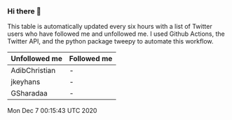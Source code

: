 ### Hi there 👋

This table is automatically updated every six hours with a list of Twitter users who have followed me and unfollowed me. I used Github Actions, the Twitter API, and the python package tweepy to automate this workflow.

| Unfollowed me |  Followed me |
| --- | --- |
|AdibChristian|-|
|jkeyhans|-|
|GSharadaa|-|
Mon Dec  7 00:15:43 UTC 2020
